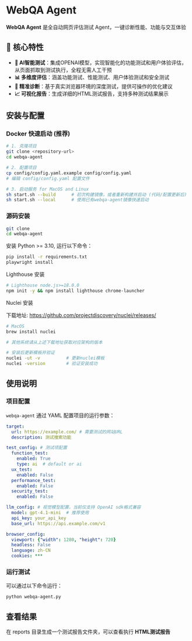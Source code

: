 # WebQA Agent

**WebQA Agent** 是全自动网页评估测试 Agent，一键诊断性能、功能与交互体验

## 🚀 核心特性

- **🤖 AI智能测试**：集成OPENAI模型，实现智能化的功能测试和用户体验评估，从页面抓取到测试执行，全程无需人工干预
- **📊 多维度评估**：涵盖功能测试、性能测试、用户体验测试和安全测试
- **🎯 精准诊断**：基于真实浏览器环境的深度测试，提供可操作的优化建议
- **📈 可视化报告**：生成详细的HTML测试报告，支持多种测试结果展示

## 安装与配置

### Docker 快速启动 (推荐)

```bash
# 1. 克隆项目
git clone <repository-url>
cd webqa-agent

# 2. 配置项目 
cp config/config.yaml.example config/config.yaml
# 编辑 config/config.yaml 配置文件

# 3. 启动服务 for MacOS and Linux
sh start.sh --build      # 初次构建镜像，或者重新构建并启动 (代码/配置更新后)
sh start.sh --local      # 使用已有webqa-agent镜像快速启动
```

### 源码安装
```bash
git clone
cd webqa-agent
```

安装 Python >= 3.10, 运行以下命令：

```bash
pip install -r requirements.txt
playwright install

```

Lighthouse 安装
```bash
# Lighthouse node.js>=18.0.0 
npm init -y && npm install lighthouse chrome-launcher

```

Nuclei 安装

下载地址: https://github.com/projectdiscovery/nuclei/releases/

```bash
# MacOS
brew install nuclei

# 其他系统请从上述下载地址获取对应架构的版本

# 安装后更新模板并验证
nuclei -ut -v          # 更新nuclei模板
nuclei -version        # 验证安装成功

```

## 使用说明

### 项目配置

`webqa-agent` 通过 YAML 配置项目的运行参数：
```yaml
target:
  url: https://example.com/ # 需要测试的网站URL
  description: 测试搜索功能

test_config: # 测试项配置
  function_test:
    enabled: True
    type: ai  # default or ai
  ux_test: 
    enabled: False
  performance_test:
    enabled: False
  security_test:
    enabled: False

llm_config: # 视觉模型配置，当前仅支持 OpenAI sdk格式兼容
  model: gpt-4.1-mini  # 推荐使用
  api_key: your_api_key 
  base_url: https://api.example.com/v1 

browser_config:
  viewport: {"width": 1280, "height": 720}
  headless: False
  language: zh-CN
  cookies: ***

```

### 运行测试

可以通过以下命令运行：

```bash
python webqa-agent.py
```

## 查看结果

在 reports 目录生成一个测试报告文件夹，可以查看执行 **HTML测试报告**
